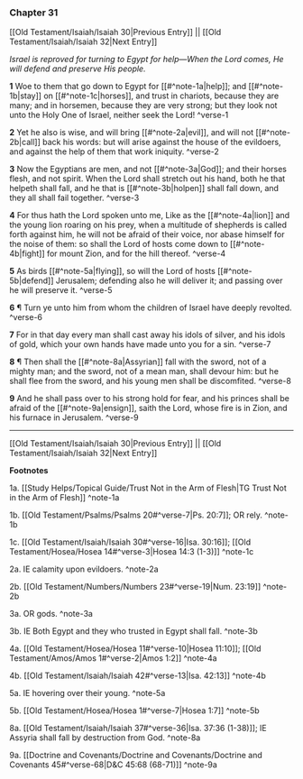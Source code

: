 ### Chapter 31

[[Old Testament/Isaiah/Isaiah 30|Previous Entry]]  ||  [[Old Testament/Isaiah/Isaiah 32|Next Entry]]

*Israel is reproved for turning to Egypt for help—When the Lord comes, He will defend and preserve His people.*

**1**  Woe to them that go down to Egypt for [[#^note-1a|help]]; and [[#^note-1b|stay]] on [[#^note-1c|horses]], and trust in chariots, because they are many; and in horsemen, because they are very strong; but they look not unto the Holy One of Israel, neither seek the Lord! ^verse-1

**2**  Yet he also is wise, and will bring [[#^note-2a|evil]], and will not [[#^note-2b|call]] back his words: but will arise against the house of the evildoers, and against the help of them that work iniquity. ^verse-2

**3**  Now the Egyptians are men, and not [[#^note-3a|God]]; and their horses flesh, and not spirit. When the Lord shall stretch out his hand, both he that helpeth shall fall, and he that is [[#^note-3b|holpen]] shall fall down, and they all shall fail together. ^verse-3

**4**  For thus hath the Lord spoken unto me, Like as the [[#^note-4a|lion]] and the young lion roaring on his prey, when a multitude of shepherds is called forth against him, he will not be afraid of their voice, nor abase himself for the noise of them: so shall the Lord of hosts come down to [[#^note-4b|fight]] for mount Zion, and for the hill thereof. ^verse-4

**5**  As birds [[#^note-5a|flying]], so will the Lord of hosts [[#^note-5b|defend]] Jerusalem; defending also he will deliver it; and passing over he will preserve it. ^verse-5

**6**  ¶ Turn ye unto him from whom the children of Israel have deeply revolted. ^verse-6

**7**  For in that day every man shall cast away his idols of silver, and his idols of gold, which your own hands have made unto you for a sin. ^verse-7

**8**  ¶ Then shall the [[#^note-8a|Assyrian]] fall with the sword, not of a mighty man; and the sword, not of a mean man, shall devour him: but he shall flee from the sword, and his young men shall be discomfited. ^verse-8

**9**  And he shall pass over to his strong hold for fear, and his princes shall be afraid of the [[#^note-9a|ensign]], saith the Lord, whose fire is in Zion, and his furnace in Jerusalem. ^verse-9


---
[[Old Testament/Isaiah/Isaiah 30|Previous Entry]]  ||  [[Old Testament/Isaiah/Isaiah 32|Next Entry]]


**Footnotes**


1a. [[Study Helps/Topical Guide/Trust Not in the Arm of Flesh|TG Trust Not in the Arm of Flesh]] ^note-1a

1b. [[Old Testament/Psalms/Psalms 20#^verse-7|Ps. 20:7]]; OR rely.  ^note-1b

1c. [[Old Testament/Isaiah/Isaiah 30#^verse-16|Isa. 30:16]]; [[Old Testament/Hosea/Hosea 14#^verse-3|Hosea 14:3 (1-3)]] ^note-1c

2a. IE calamity upon evildoers. ^note-2a

2b. [[Old Testament/Numbers/Numbers 23#^verse-19|Num. 23:19]] ^note-2b

3a. OR gods. ^note-3a

3b. IE Both Egypt and they who trusted in Egypt shall fall. ^note-3b

4a. [[Old Testament/Hosea/Hosea 11#^verse-10|Hosea 11:10]]; [[Old Testament/Amos/Amos 1#^verse-2|Amos 1:2]] ^note-4a

4b. [[Old Testament/Isaiah/Isaiah 42#^verse-13|Isa. 42:13]] ^note-4b

5a. IE hovering over their young. ^note-5a

5b. [[Old Testament/Hosea/Hosea 1#^verse-7|Hosea 1:7]] ^note-5b

8a. [[Old Testament/Isaiah/Isaiah 37#^verse-36|Isa. 37:36 (1-38)]]; IE Assyria shall fall by destruction from God.  ^note-8a

9a. [[Doctrine and Covenants/Doctrine and Covenants/Doctrine and Covenants 45#^verse-68|D&C 45:68 (68-71)]] ^note-9a